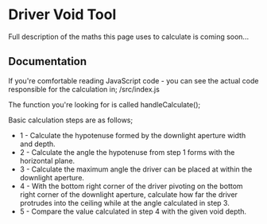# Driver Void Tool

Full description of the maths this page uses to calculate is coming soon...

## Documentation

If you're comfortable reading JavaScript code - you can see the actual code responsible for the calculation in; /src/index.js

The function you're looking for is called handleCalculate();

Basic calculation steps are as follows;

- 1 - Calculate the hypotenuse formed by the downlight aperture width and depth.
- 2 - Calculate the angle the hypotenuse from step 1 forms with the horizontal plane.
- 3 - Calculate the maximum angle the driver can be placed at within the downlight aperture.
- 4 - With the bottom right corner of the driver pivoting on the bottom right corner of the downlight aperture, calculate how far the driver protrudes into the ceiling while at the angle calculated in step 3.
- 5 - Compare the value calculated in step 4 with the given void depth.
